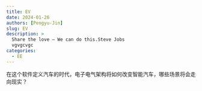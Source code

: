 ```yaml
---
title: EV
date: 2024-01-26
authors: [Pengyu-Jin]
slug: EV
description: >
  Share the love – We can do this.Steve Jobs
  vgvgcvgc
categories:
  - EE
---
```


在这个软件定义汽车的时代，电子电气架构将如何改变智能汽车，哪些场景将会走向现实？